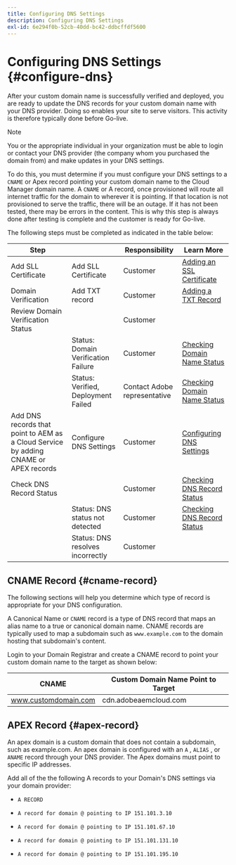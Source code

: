 ```yaml
---
title: Configuring DNS Settings 
description: Configuring DNS Settings
exl-id: 6e294f0b-52cb-40dd-bc42-ddbcffdf5600
---
```

# Configuring DNS Settings {#configure-dns}

After your custom domain name is successfully verified and deployed, you are ready to update the DNS records for your custom domain name with your DNS provider. Doing so enables your site to serve visitors. This activity is therefore typically done before Go-live.

>[!NOTE]
>You or the appropriate individual in your organization must be able to login or contact your DNS provider (the company whom you purchased the domain from) and make updates in your DNS settings.

To do this, you must determine if you must configure your DNS settings to a `CNAME` or Apex record pointing your custom domain name to the Cloud Manager domain name. A `CNAME` or A record, once provisioned will route all internet traffic for the domain to wherever it is pointing. If that location is not provisioned to serve the traffic, there will be an outage. If it has not been tested, there may be errors in the content. This is why this step is always done after testing is complete and the customer is ready for Go-live.

The following steps must be completed as indicated in the table below:

|Step||Responsibility|Learn More|
|--- |--- |--- |---|
|Add SLL Certificate|Add SLL Certificate|Customer|[Adding an SSL Certificate](https://experienceleague.adobe.com/docs/experience-manager-cloud-service/implementing/using-cloud-manager/manage-ssl-certificates/add-ssl-certificate.html?lang=en)|
|Domain Verification|Add TXT record|Customer|[Adding a TXT Record](https://experienceleague.adobe.com/docs/experience-manager-cloud-service/implementing/using-cloud-manager/custom-domain-names/add-text-record.html?lang=en)|
|Review Domain Verification Status||Customer||
||Status: Domain Verification Failure|Customer|[Checking Domain Name Status](https://experienceleague.adobe.com/docs/experience-manager-cloud-service/implementing/using-cloud-manager/custom-domain-names/check-domain-name-status.html?lang=en)|
||Status: Verified, Deployment Failed|Contact Adobe representative|[Checking Domain Name Status](https://experienceleague.adobe.com/docs/experience-manager-cloud-service/implementing/using-cloud-manager/custom-domain-names/check-domain-name-status.html?lang=en)|
|Add DNS records that point to AEM as a Cloud Service by adding CNAME or APEX records|Configure DNS Settings|Customer|[Configuring DNS Settings](https://experienceleague.adobe.com/docs/experience-manager-cloud-service/implementing/using-cloud-manager/custom-domain-names/configure-dns-settings.html?lang=en)|
|Check DNS Record Status||Customer|[Checking DNS Record Status](https://experienceleague.adobe.com/docs/experience-manager-cloud-service/implementing/using-cloud-manager/custom-domain-names/check-dns-record-status.html?lang=en)|
||Status: DNS status not detected|Customer|[Checking DNS Record Status](https://experienceleague.adobe.com/docs/experience-manager-cloud-service/implementing/using-cloud-manager/custom-domain-names/check-dns-record-status.html?lang=en)|
||Status: DNS resolves incorrectly|Customer||


## CNAME Record {#cname-record}

The following sections will help you determine which type of record is appropriate for your DNS configuration.

A Canonical Name or `CNAME` record is a type of DNS record that maps an alias name to a true or canonical domain name. CNAME records are typically used to map a subdomain such as `www.example.com`  to the domain hosting that subdomain's content. 

Login to your Domain Registrar and create a CNAME record to point your custom domain name to the target as shown below:

|CNAME|Custom Domain Name Point to Target|
|--- |--- |
|www.customdomain.com|cdn.adobeaemcloud.com|

## APEX Record {#apex-record}

An apex domain is a custom domain that does not contain a subdomain, such as example.com. An apex domain is configured with an `A` , `ALIAS` , or `ANAME` record through your DNS provider. The Apex domains must point to specific IP addresses. 

Add all of the the following A records to your Domain's DNS settings via your domain provider:

* `A RECORD`

* `A record for domain @ pointing to IP 151.101.3.10`

* `A record for domain @ pointing to IP 151.101.67.10`

* `A record for domain @ pointing to IP 151.101.131.10`

* `A record for domain @ pointing to IP 151.101.195.10`

